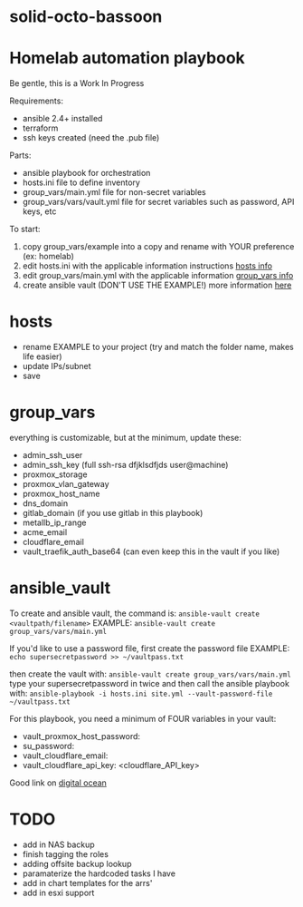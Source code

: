 # solid-octo-bassoon
Homelab automation playbook
===========================
Be gentle, this is a Work In Progress

Requirements:
- ansible 2.4+ installed
- terraform
- ssh keys created (need the .pub file)

Parts:
- ansible playbook for orchestration
- hosts.ini file to define inventory
- group_vars/main.yml file for non-secret variables
- group_vars/vars/vault.yml file for secret variables such as password, API keys, etc

To start:
1. copy group_vars/example into a copy and rename with YOUR preference (ex: homelab)
2. edit hosts.ini with the applicable information instructions [hosts info](#hosts)
3. edit group_vars/main.yml with the applicable information [group_vars info](#group_vars)
4. create ansible vault (DON'T USE THE EXAMPLE!) more information [here](#ansible_vault)

# hosts
- rename EXAMPLE to your project (try and match the folder name, makes life easier)
- update IPs/subnet
- save

# group_vars
everything is customizable, but at the minimum, update these:
- admin_ssh_user
- admin_ssh_key (full ssh-rsa dfjklsdfjds user@machine)
- proxmox_storage
- proxmox_vlan_gateway
- proxmox_host_name
- dns_domain
- gitlab_domain (if you use gitlab in this playbook)
- metallb_ip_range
- acme_email
- cloudflare_email
- vault_traefik_auth_base64 (can even keep this in the vault if you like)


# ansible_vault
To create and ansible vault, the command is:
`ansible-vault create <vaultpath/filename>`
EXAMPLE: `ansible-vault create group_vars/vars/main.yml`

If you'd like to use a password file, first create the password file
EXAMPLE: `echo supersecretpassword >> ~/vaultpass.txt`

then create the vault with: 
`ansible-vault create group_vars/vars/main.yml`
type your supersecretpassword in twice and then call the ansible playbook with:
`ansible-playbook -i hosts.ini site.yml --vault-password-file ~/vaultpass.txt`

For this playbook, you need a minimum of FOUR variables in your vault:
- vault_proxmox_host_password: <thepass>
- su_password: <thepass>
- vault_cloudflare_email: <thecloudflareemailaddress>
- vault_cloudflare_api_key: <cloudflare_API_key>

Good link on [digital ocean](https://www.digitalocean.com/community/tutorials/how-to-use-vault-to-protect-sensitive-ansible-data)

TODO
====

- add in NAS backup
- finish tagging the roles
- adding offsite backup lookup
- paramaterize the hardcoded tasks I have
- add in chart templates for the arrs'
- add in esxi support

